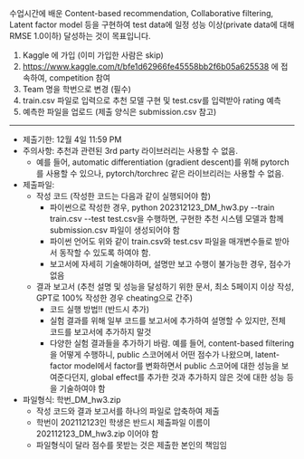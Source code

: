 수업시간에 배운 Content-based recommendation, Collaborative filtering, Latent factor model 등을 구현하여 test data에 일정 성능 이상(private data에 대해 RMSE 1.0이하) 달성하는 것이 목표입니다.

1. Kaggle 에 가입 (이미 가입한 사람은 skip)
2. https://www.kaggle.com/t/bfe1d62966fe45558bb2f6b05a625538 에 접속하여, competition 참여
3. Team 명을 학번으로 변경 (필수)
4. train.csv 파일로 입력으로 추천 모델 구현 및 test.csv를 입력받아 rating 예측
5. 예측한 파일을 업로드 (제출 양식은 submission.csv 참고)

---

- 제출기한: 12월 4일 11:59 PM
- 주의사항: 추천과 관련된 3rd party 라이브러리는 사용할 수 없음.
  - 예를 들어, automatic differentiation (gradient descent)를 위해 pytorch를 사용할 수 있으나, pytorch/torchrec 같은 라이브리러는 사용할 수 없음.
- 제출파일:
  - 작성 코드 (작성한 코드는 다음과 같이 실행되어야 함)
    - 파이썬으로 작성한 경우,
        python 202312123_DM_hw3.py --train train.csv --test test.csv을 수행하면, 구현한 추천 시스템 모델과 함께 submission.csv 파일이 생성되어야 함
    - 파이썬 언어도 위와 같이 train.csv와 test.csv 파일을 매개변수들로 받아서 동작할 수 있도록 하여야 함.
    - 보고서에 자세히 기술해야하며, 설명만 보고 수행이 불가능한 경우, 점수가 없음
  - 결과 보고서 (추천 설명 및 성능을 달성하기 위한 문서, 최소 5페이지 이상 작성, GPT로 100% 작성한 경우 cheating으로 간주)
    - 코드 실행 방법!! (반드시 추가)
    - 실험 결과를 위해 일부 코드를 보고서에 추가하여 설명할 수 있지만, 전체 코드를 보고서에 추가하지 말것
    - 다양한 실험 결과들을 추가하기 바람. 예를 들어, content-based filtering을 어떻게 수행하니, public 스코어에서 어떤 점수가 나왔으며, latent-factor model에서 factor를 변화하면서 public 스코어에 대한 성능을 보여준다던지, global effect를 추가한 것과 추가하지 않은 것에 대한 성능 등을 기술하여야 함
- 파일형식: 학번_DM_hw3.zip 
  - 작성 코드와 결과 보고서를 하나의 파일로 압축하여 제출 
  - 학번이 202112123인 학생은 반드시 제출파일 이름이 202112123_DM_hw3.zip 이어야 함
  - 파일형식이 달라 점수를 못받는 것은 제출한 본인의 책임임
